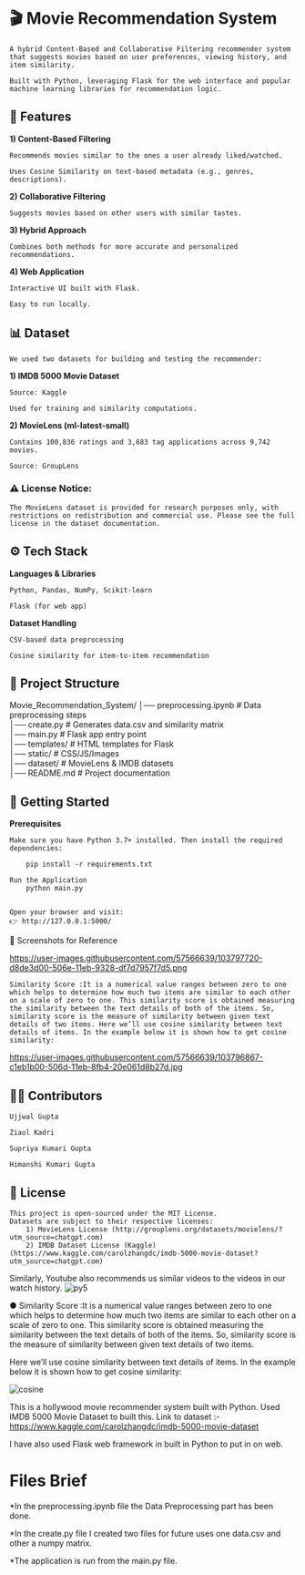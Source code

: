 # 🎬 Movie Recommendation System

    A hybrid Content-Based and Collaborative Filtering recommender system that suggests movies based on user preferences, viewing history, and item similarity.

    Built with Python, leveraging Flask for the web interface and popular machine learning libraries for recommendation logic.

## 📌 Features 

**1) Content-Based Filtering**

    Recommends movies similar to the ones a user already liked/watched.

    Uses Cosine Similarity on text-based metadata (e.g., genres, descriptions).

**2) Collaborative Filtering**

    Suggests movies based on other users with similar tastes.

**3) Hybrid Approach**

    Combines both methods for more accurate and personalized recommendations.

**4) Web Application**

    Interactive UI built with Flask.

    Easy to run locally.

## 📊 Dataset

    We used two datasets for building and testing the recommender:

**1) IMDB 5000 Movie Dataset**

    Source: Kaggle

    Used for training and similarity computations.

**2) MovieLens (ml-latest-small)**

    Contains 100,836 ratings and 3,683 tag applications across 9,742 movies.

    Source: GroupLens

### ⚠️ License Notice:

    The MovieLens dataset is provided for research purposes only, with restrictions on redistribution and commercial use. Please see the full license in the dataset documentation.

## ⚙️ Tech Stack

**Languages & Libraries**

    Python, Pandas, NumPy, Scikit-learn

    Flask (for web app)

**Dataset Handling**

    CSV-based data preprocessing

    Cosine similarity for item-to-item recommendation

## 📂 Project Structure

Movie_Recommendation_System/
    │── preprocessing.ipynb    # Data preprocessing steps  
    │── create.py              # Generates data.csv and similarity matrix  
    │── main.py                # Flask app entry point  
    │── templates/             # HTML templates for Flask  
    │── static/                # CSS/JS/Images  
    │── dataset/               # MovieLens & IMDB datasets  
    │── README.md              # Project documentation  

## 🚀 Getting Started

**Prerequisites**

    Make sure you have Python 3.7+ installed. Then install the required dependencies:

        pip install -r requirements.txt

    Run the Application
        python main.py


    Open your browser and visit:
    👉 http://127.0.0.1:5000/

📸 Screenshots for Reference

https://user-images.githubusercontent.com/57566639/103797720-d8de3d00-506e-11eb-9328-df7d7957f7d5.png

    Similarity Score :It is a numerical value ranges between zero to one which helps to determine how much two items are similar to each other on a scale of zero to one. This similarity score is obtained measuring the similarity between the text details of both of the items. So, similarity score is the measure of similarity between given text details of two items. Here we’ll use cosine similarity between text details of items. In the example below it is shown how to get cosine similarity:

https://user-images.githubusercontent.com/57566639/103796867-c1eb1b00-506d-11eb-8fb4-20e061d8b27d.jpg


## 👨‍💻 Contributors

    Ujjwal Gupta

    Ziaul Kadri

    Supriya Kumari Gupta

    Himanshi Kumari Gupta

## 📜 License

    This project is open-sourced under the MIT License.
    Datasets are subject to their respective licenses:
        1) MovieLens License (http://grouplens.org/datasets/movielens/?utm_source=chatgpt.com)
        2) IMDB Dataset License (Kaggle) (https://www.kaggle.com/carolzhangdc/imdb-5000-movie-dataset?utm_source=chatgpt.com)



























Similarly, Youtube also recommends us similar videos to the videos in our watch history.
![py5](https://user-images.githubusercontent.com/57566639/103797720-d8de3d00-506e-11eb-9328-df7d7957f7d5.png)

● Similarity Score :It is a numerical value ranges between zero to one which helps to determine how much two items are similar to each other on a scale of zero to one. This similarity score is obtained measuring the similarity between the text details of both of the items. So, similarity score is the measure of similarity between given text details of two items.

Here we’ll use cosine similarity between text details of items. In the example below it is shown how to get cosine similarity:

![cosine](https://user-images.githubusercontent.com/57566639/103796867-c1eb1b00-506d-11eb-8fb4-20e061d8b27d.jpg)

This is a hollywood movie recommender system built with Python. Used IMDB 5000 Movie Dataset to built this.
Link to dataset :- https://www.kaggle.com/carolzhangdc/imdb-5000-movie-dataset

I have also used Flask web framework in built in Python to put in on web.

# Files Brief
*In the preprocessing.ipynb file the Data Preprocessing part has been done. 

*In the create.py file I created two files for future uses one data.csv and other a numpy matrix.

*The application is run from the main.py file.
